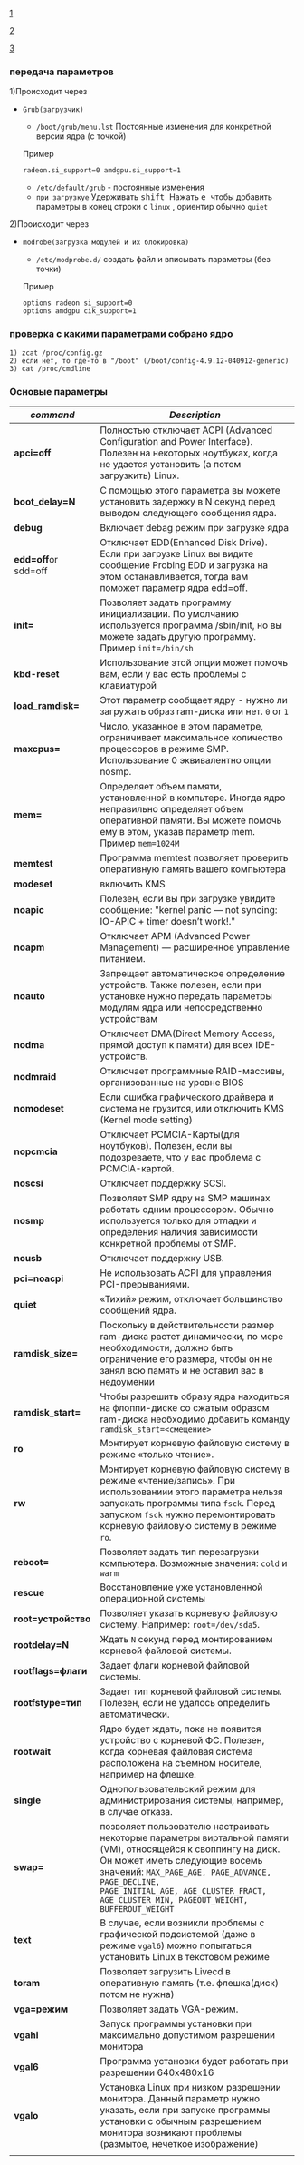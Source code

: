 [1](http://ipmnet.ru/~sadilina/Fedora/303.html)

[2](http://win-linux.ru/parametry-jadra-linux/)

[3](https://wiki.archlinux.org/index.php/kernel_parameters)

### передача параметров

1)Происходит через
* `Grub(загрузчик)`
  * `/boot/grub/menu.lst` Постоянные изменения для конкретной версии ядра (с точкой)
  
  Пример 
   ```nginx
  radeon.si_support=0 amdgpu.si_support=1 
  ```
  * `/etc/default/grub` - постоянные изменения 
  * `при загрузкуе` Удерживать <kbd> shift </kbd> Нажать <kbd> e </kbd> чтобы добавить параметры в конец строки с `linux` , ориентир обычно `quiet`
 
2)Происходит через
* `modrobe(загрузка модулей и их блокировка)`
  * `/etc/modprobe.d/` создать файл и вписывать параметры (без точки)
  
  Пример 
  ```nginx 
  options radeon si_support=0
  options amdgpu cik_support=1 
  ```
  
### проверка с какими параметрами собрано ядро

```nginx
1) zcat /proc/config.gz
2) если нет, то где-то в "/boot" (/boot/config-4.9.12-040912-generic)
3) cat /proc/cmdline
```

### Основые параметры

| ***command*** | ***Description*** |
|---|---|
| <b>apci=off</b>          | Полностью отключает ACPI (Advanced Configuration and Power Interface). Полезен на некоторых ноутбуках,                                  когда не удается установить (а потом загрузкить) Linux. |
| <b>boot_delay=N</b>      | С помощью этого параметра вы можете установить задержку в N секунд перед выводом следующего сообщения                                    ядра.|
| <b>debug</b>             | Включает debag режим при загрузке ядра |
| <b>edd=off</b>or sdd=off | Отключает EDD(Enhanced Disk Drive). Если при загрузке Linux вы видите сообщение Probing EDD и загрузка на                                этом останавливается, тогда вам поможет параметр ядра edd=off. |
| <b>init=</b>             | Позволяет задать программу инициализации. По умолчанию используется программа /sbin/init, но вы можете                                  задать другую программу. Пример `init=/bin/sh` |
| <b>kbd-reset</b>         | Использование этой опции может помочь вам, если у вас есть проблемы с клавиатурой |
| <b>load_ramdisk=</b>     | Этот параметр сообщает ядру - нужно ли загружать образ ram-диска или нет. `0` or `1` |
| <b>maxcpus=</b>          | Число, указанное в этом параметре, ограничивает максимальное количество процессоров в режиме SMP.                                        Использование 0 эквивалентно опции nosmp. |
| <b>mem=</b>              | Определяет объем памяти, установленной в компьтере. Иногда ядро неправильно определяет объем оперативной                                памяти. Вы можете помочь ему в этом, указав параметр mem. Пример `mem=1024M` |
| <b>memtest</b>           | Программа memtest позволяет проверить оперативную память вашего компьютера |
| <b>modeset</b>           | включить KMS |
| <b>noapic</b>            | Полезен, если вы при загрузке увидите сообщение: "kernel panic — not syncing: IO-APIC + timer doesn’t                                    work!."|
| <b>noapm</b>             | Отключает APM (Advanced Power Management) — расширенное управление питанием. |
| <b>noauto</b>            | Запрещает автоматическое определение устройств. Также полезен, если при установке нужно передать параметры                              модулям ядра или непосредственно устройствам |
| <b>nodma</b>             | Отключает DMA(Direct Memory Access, прямой доступ к памяти) для всех IDE-устройств. |
| <b>nodmraid</b>          | Отключает программные RAID-массивы, организованные на уровне BIOS |
| <b>nomodeset</b>         | Если ошибка графического драйвера и система не грузится, или отключить KMS (Kernel mode setting) |
| <b>nopcmcia</b>          | Отключает PCMCIA-Карты(для ноутбуков). Полезен, если вы подозреваете, что у вас проблема с PCMCIA-картой. |
| <b>noscsi</b>            | Отключает поддержку SCSI. |
| <b>nosmp</b>             | Позволяет SMP ядру на SMP машинах работать одним процессором. Обычно используется только для отладки и                                  определения наличия зависимости конкретной проблемы от SMP. |
| <b>nousb</b>             | Отключает поддержку USB. |
| <b>pci=noacpi</b>        | Не использовать ACPI для управления PCI-прерываниями. |
| <b>quiet</b>             | «Тихий» режим, отключает большинство сообщений ядра. |
| <b>ramdisk_size=</b>     | Поскольку в действительности размер ram-диска растет динамически, по мере необходимости, должно быть                                    ограничение его размера, чтобы он не занял всю память и не оставил вас в недоумении |
| <b>ramdisk_start=</b>    | Чтобы разрешить образу ядра находиться на флоппи-диске со сжатым образом ram-диска необходимо добавить                                  команду `ramdisk_start=<смещение>` |
| <b>ro</b>                | Монтирует корневую файловую систему в режиме «только чтение». |
| <b>rw</b>                | Монтирует корневую файловую систему в режиме «чтение/запись». При использованиии этого параметра нельзя                                  запускать программы типа `fsck`. Перед запуском `fsck` нужно перемонтировать корневую файловую систему в                                режиме `ro`. |
| <b>reboot=</b>           | Позволяет задать тип перезагрузки компьютера. Возможные значения: `cold` и `warm` |
| <b>rescue</b>            | Восстановление уже установленной операционной системы |
| <b>root=устройство</b>   | Позволяет указать корневую файловую систему. Например: `root=/dev/sda5`. |
| <b>rootdelay=N</b>       | Ждать `N` секунд перед монтированием корневой файловой системы. |
| <b>rootflags=флаги</b>   | Задает флаги корневой файловой системы. |
| <b>rootfstype=тип</b>    | Задает тип корневой файловой системы. Полезен, если не удалось определить автоматически. |
| <b>rootwait</b>          | Ядро будет ждать, пока не появится устройство с корневой ФС. Полезен, когда корневая файловая система                                    расположена на съемном носителе, например на флешке. |
| <b>single</b>            | Однопользовательский режим для администрирования системы, например, в случае отказа. |
| <b>swap=</b>             | позволяет пользователю настраивать некоторые параметры виртальной памяти (VM), относящейся к своппингу на                                диск. Он может иметь следующие восемь значений: `MAX_PAGE_AGE, PAGE_ADVANCE, PAGE_DECLINE,                                              PAGE_INITIAL_AGE, AGE_CLUSTER_FRACT, AGE_CLUSTER_MIN, PAGEOUT_WEIGHT, BUFFEROUT_WEIGHT` |
| <b>text</b>              | В случае, если возникли проблемы с графической подсистемой (даже в режиме `vgal6`) можно попытаться                                      установить Linux в текстовом режиме |
| <b>toram</b>             | 	Позволяет загрузить Livecd в оперативную память (т.е. флешка(диск) потом не нужна) |
| <b>vga=режим</b>         | 	Позволяет задать VGA-режим. |
| <b>vgahi</b>             | Запуск программы установки при максимально допустимом разрешении монитора |
| <b>vgal6</b>             | Программа установки будет работать при разрешении 640x480x16 |
| <b>vgalo</b>             | Установка Linux при низком разрешении монитора. Данный параметр нужно указать, если при запуске программы                                установки с обычным разрешением монитора возникают проблемы (размытое, нечеткое изображение) |
|                  |  |





























